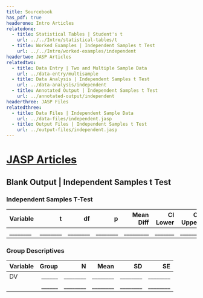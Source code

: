 ```yaml
---
title: Sourcebook
has_pdf: true
headerone: Intro Articles
relatedone:
  - title: Statistical Tables | Student's t
    url: ../../Intro/statistical-tables/t
  - title: Worked Examples | Independent Samples t Test
    url: ../../Intro/worked-examples/independent
headertwo: JASP Articles
relatedtwo:
  - title: Data Entry | Two and Multiple Sample Data
    url: ../data-entry/multisample
  - title: Data Analysis | Independent Samples t Test
    url: ../data-analysis/independent
  - title: Annotated Output | Independent Samples t Test
    url: ../annotated-output/independent
headerthree: JASP Files
relatedthree:
  - title: Data Files | Independent Sample Data
    url: ../data-files/independent.jasp
  - title: Output Files | Independent Samples t Test
    url: ../output-files/independent.jasp
---
```


# [JASP Articles](../index.md)

## Blank Output | Independent Samples t Test

### Independent Samples T-Test

| Variable | t    | df   | p    | Mean Diff | CI Lower | CI Upper | Cohen’s d |
|----------|-----:|-----:|-----:|----------:|---------:|---------:|----------:|
| ________ | ________ | ________ | ________ | _________ | _______  | _______  | _________ |

### Group Descriptives

| Variable | Group  | N   | Mean | SD   | SE   |
|----------|-------:|----:|-----:|-----:|-----:|
| DV       | ______ | ________ | ________ | ________ | ________ |
|          | ______ | ________ | ________ | ________ | ________ |
